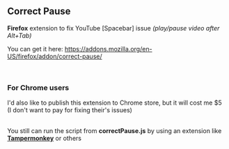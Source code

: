 <h2>Correct Pause</h2>

**Firefox** extension to fix YouTube [Spacebar] issue _(play/pause video after Alt+Tab)_

You can get it here: https://addons.mozilla.org/en-US/firefox/addon/correct-pause/

<br>

<h3>For Chrome users</h3>
I'd also like to publish this extension to Chrome store, but it will cost me $5 (I don't want to pay for fixing their's issues)
<br><br>

You still can run the script from **correctPause.js** by using an extension like [**Tampermonkey**](https://chrome.google.com/webstore/detail/tampermonkey/dhdgffkkebhmkfjojejmpbldmpobfkfo) or others
